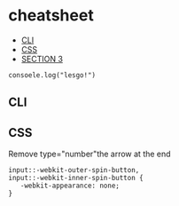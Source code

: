 # cheatsheet

* [CLI](#cli)
* [CSS](#css)
* [SECTION 3](#section-3)

```
consoele.log("lesgo!")
```


## CLI


## CSS
Remove type="number"the arrow at the end
```
input::-webkit-outer-spin-button,
input::-webkit-inner-spin-button {
   -webkit-appearance: none;
}
```
